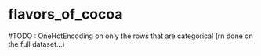 # flavors_of_cocoa

#TODO : OneHotEncoding on only the rows that are categorical (rn done on the full dataset...) 
